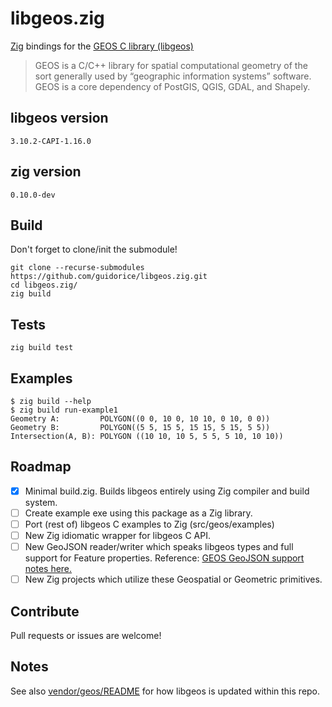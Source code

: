 # libgeos.zig

[Zig](https://ziglang.org) bindings for the [GEOS C library (libgeos)](https://libgeos.org/)

> GEOS is a C/C++ library for spatial computational geometry of the sort generally used by “geographic information systems” software. GEOS is a core dependency of PostGIS, QGIS, GDAL, and Shapely.

## libgeos version

`3.10.2-CAPI-1.16.0`

## zig version

`0.10.0-dev`

## Build

Don't forget to clone/init the submodule!

```shell
git clone --recurse-submodules https://github.com/guidorice/libgeos.zig.git
cd libgeos.zig/
zig build
```

## Tests

```shell
zig build test
```

## Examples

```shell
$ zig build --help
$ zig build run-example1
Geometry A:         POLYGON((0 0, 10 0, 10 10, 0 10, 0 0))
Geometry B:         POLYGON((5 5, 15 5, 15 15, 5 15, 5 5))
Intersection(A, B): POLYGON ((10 10, 10 5, 5 5, 5 10, 10 10))
```

## Roadmap

- [x] Minimal build.zig. Builds libgeos entirely using Zig compiler and build system.
- [ ] Create example exe using this package as a Zig library.
- [ ] Port (rest of) libgeos C examples to Zig  (src/geos/examples)
- [ ] New Zig idiomatic wrapper for libgeos C API.
- [ ] New GeoJSON reader/writer which speaks libgeos types and full support for Feature properties. Reference: [GEOS GeoJSON support notes here.](https://libgeos.org/specifications/geojson/)
- [ ] New Zig projects which utilize these Geospatial or Geometric primitives.

## Contribute

Pull requests or issues are welcome!

## Notes

See also [vendor/geos/README](src/vendor/geos/README.md) for how libgeos is
updated within this repo.
